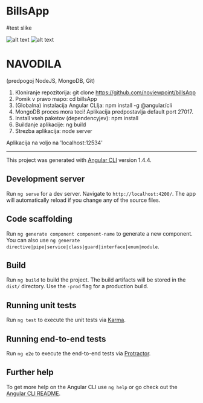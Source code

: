 # BillsApp

#test slike

![alt text](http://shrani.si/f/W/ky/4OWYkvm4/slika1.png)
![alt text](http://shrani.si/f/1s/N5/39JcjoJt/slika2.png)

# NAVODILA

(predpogoj NodeJS, MongoDB, Git)

1. Kloniranje repozitorija: git clone https://github.com/noviewpoint/billsApp
2. Pomik v pravo mapo: cd billsApp
3. (Globalna) instalacija Angular CLIja: npm install -g @angular/cli
4. MongoDB proces mora teci! Aplikacija predpostavlja default port 27017.
5. Install vseh paketov (dependencyjev): npm install
6. Buildanje aplikacije: ng build
7. Strezba aplikacija: node server

Aplikacija na voljo na 'localhost:12534'

----------------------------------------------------

This project was generated with [Angular CLI](https://github.com/angular/angular-cli) version 1.4.4.

## Development server

Run `ng serve` for a dev server. Navigate to `http://localhost:4200/`. The app will automatically reload if you change any of the source files.

## Code scaffolding

Run `ng generate component component-name` to generate a new component. You can also use `ng generate directive|pipe|service|class|guard|interface|enum|module`.

## Build

Run `ng build` to build the project. The build artifacts will be stored in the `dist/` directory. Use the `-prod` flag for a production build.

## Running unit tests

Run `ng test` to execute the unit tests via [Karma](https://karma-runner.github.io).

## Running end-to-end tests

Run `ng e2e` to execute the end-to-end tests via [Protractor](http://www.protractortest.org/).

## Further help

To get more help on the Angular CLI use `ng help` or go check out the [Angular CLI README](https://github.com/angular/angular-cli/blob/master/README.md).
